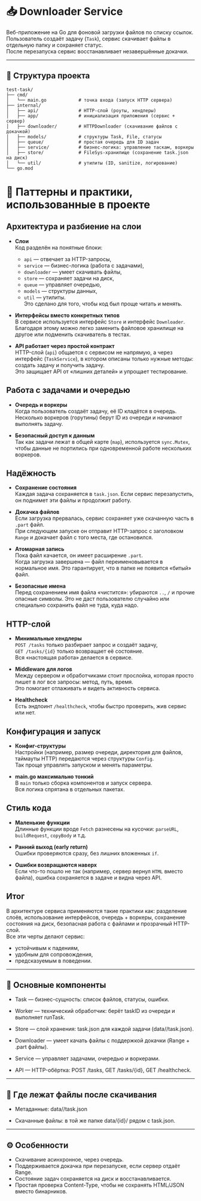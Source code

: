 # 📥 Downloader Service

Веб-приложение на Go для фоновой загрузки файлов по списку ссылок.  
Пользователь создаёт задачу (`Task`), сервис скачивает файлы в отдельную папку и сохраняет статус.  
После перезапуска сервис восстанавливает незавершённые докачки.

---
## 📂 Структура проекта
```
test-task/
├── cmd/
│   └── main.go            # точка входа (запуск HTTP сервера)
├── internal/
│   ├── api/               # HTTP-слой (роуты, хендлеры)
│   ├── app/               # инициализация приложения (сервис + сервер)
│   ├── downloader/        # HTTPDownloader (скачивание файлов с докачкой)
│   ├── models/            # структуры Task, File, статусы
│   ├── queue/             # простая очередь для ID задач
│   ├── service/           # бизнес-логика: управление таскам, воркеры
│   ├── store/             # FileSys-хранилище (сохранение task.json на диск)
│   └── util/              # утилиты (ID, sanitize, логирование)
└── go.mod
```

# 🧩 Паттерны и практики, использованные в проекте

## Архитектура и разбиение на слои

- **Слои**  
  Код разделён на понятные блоки:
    - `api` — отвечает за HTTP-запросы,
    - `service` — бизнес-логика (работа с задачами),
    - `downloader` — умеет скачивать файлы,
    - `store` — сохраняет задачи на диск,
    - `queue` — управляет очередью,
    - `models` — структуры данных,
    - `util` — утилиты.  
      Это сделано для того, чтобы код был проще читать и менять.

- **Интерфейсы вместо конкретных типов**  
  В сервисе используется интерфейс `Store` и интерфейс `Downloader`.  
  Благодаря этому можно легко заменить файловое хранилище на другое или подменить скачиватель в тестах.

- **API работает через простой контракт**  
  HTTP-слой (`api`) общается с сервисом не напрямую, а через интерфейс (`TaskService`), в котором описаны только нужные методы: создать задачу и получить задачу.  
  Это защищает API от «лишних деталей» и упрощает тестирование.



## Работа с задачами и очередью

- **Очередь и воркеры**  
  Когда пользователь создаёт задачу, её ID кладётся в очередь.  
  Несколько воркеров (горутины) берут ID из очереди и начинают выполнять задачу.  
  
- **Безопасный доступ к данным**  
  Так как задачи лежат в общей карте (`map`), используется `sync.Mutex`, чтобы данные не портились при одновременной работе нескольких воркеров.



## Надёжность

- **Сохранение состояния**  
  Каждая задача сохраняется в `task.json`. Если сервис перезапустить, он поднимет эти файлы и продолжит работу.

- **Докачка файлов**  
  Если загрузка прервалась, сервис сохраняет уже скачанную часть в `.part` файл.  
  При следующем запуске он отправит HTTP-запрос с заголовком `Range` и докачает файл с того места, где остановился.

- **Атомарная запись**  
  Пока файл качается, он имеет расширение `.part`.  
  Когда загрузка завершена — файл переименовывается в нормальное имя. Это гарантирует, что в папке не появится «битый» файл.

- **Безопасные имена**  
  Перед сохранением имя файла «чистится»: убираются `..`, `/` и прочие опасные символы. Это не даст пользователю случайно или специально сохранить файл не туда, куда надо.



## HTTP-слой

- **Минимальные хендлеры**  
  `POST /tasks` только разбирает запрос и создаёт задачу,  
  `GET /tasks/{id}` только возвращает её состояние.  
  Вся «настоящая работа» делается в сервисе.

- **Middleware для логов**  
  Между сервером и обработчиками стоит прослойка, которая просто пишет в лог все запросы: метод, путь, время.  
  Это помогает отлаживать и видеть активность сервиса.

- **Healthcheck**  
  Есть эндпоинт `/healthcheck`, чтобы быстро проверить, жив сервис или нет.



## Конфигурация и запуск

- **Конфиг-структуры**  
  Настройки (например, размер очереди, директория для файлов, таймауты HTTP) передаются через структуры `Config`.  
  Так проще управлять запуском и менять параметры.

- **main.go максимально тонкий**  
  В `main` только сборка компонентов и запуск сервера.  
  Вся логика спрятана в отдельных пакетах.



## Стиль кода

- **Маленькие функции**  
  Длинные функции вроде `Fetch` разнесены на кусочки: `parseURL`, `buildRequest`, `copyBody` и т.д.

- **Ранний выход (early return)**  
  Ошибки проверяются сразу, без лишних вложенных `if`.

- **Ошибки возвращаются наверх**  
  Если что-то пошло не так (например, сервер вернул `HTML` вместо файла), ошибка сохраняется в задаче и видна через API.



## Итог

В архитектуре сервиса применяются такие практики как: разделение слоёв, использование интерфейсов, очередь + воркеры, сохранение состояния на диск, безопасная работа с файлами и прозрачный HTTP-слой.  
Все эти черты делают сервис:
- устойчивым к падениям,
- удобным для сопровождения,
- предсказуемым в поведении.

---

## 🔄 Основные компоненты

- Task — бизнес-сущность: список файлов, статусы, ошибки.

- Worker — технический обработчик: берёт taskID из очереди и выполняет runTask.

- Store — слой хранения: task.json для каждой задачи (data/<id>/task.json).

- Downloader — умеет качать файлы с поддержкой докачки (Range + .part файлы).

- Service — управляет задачами, очередью и воркерами.

- API — HTTP-обёртка: POST /tasks, GET /tasks/{id}, GET /healthcheck.

---

## 📁 Где лежат файлы после скачивания

- Метаданные: data/<taskID>/task.json

- Скачанные файлы: в той же папке data/{id}/ рядом с task.json.

--- 

## ⚙️ Особенности

- Скачивание асинхронное, через очередь.
- Поддерживается докачка при перезапуске, если сервер отдаёт Range.
- Состояние задач сохраняется на диск и восстанавливается.
- Простая проверка Content-Type, чтобы не сохранять HTML/JSON вместо бинарников.